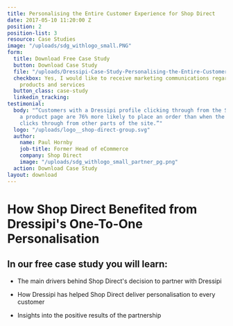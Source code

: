 ```yaml
---
title: Personalising the Entire Customer Experience for Shop Direct
date: 2017-05-10 11:20:00 Z
position: 2
position-list: 3
resource: Case Studies
image: "/uploads/sdg_withlogo_small.PNG"
form:
  title: Download Free Case Study
  button: Download Case Study
  file: "/uploads/Dressipi-Case-Study-Personalising-the-Entire-Customer-Experience-for-Shop-Direct.pdf"
  checkbox: Yes, I would like to receive marketing communications regarding Dressipi
    products and services
  button_class: case-study
  linkedin_tracking:
testimonial:
  body: "“Customers with a Dressipi profile clicking through from the Style Hub to
    a product page are 76% more likely to place an order than when the same customer
    clicks through from other parts of the site.”"
  logo: "/uploads/logo__shop-direct-group.svg"
  author:
    name: Paul Hornby
    job-title: Former Head of eCommerce
    company: Shop Direct
    image: "/uploads/sdg_withlogo_small_partner_pg.png"
  action: Download Case Study
layout: download
---
```


# How Shop Direct Benefited from Dressipi's One-To-One Personalisation

## In our free case study you will learn:

- The main drivers behind Shop Direct's decision to partner with Dressipi

- How Dressipi has helped Shop Direct deliver personalisation to every customer

- Insights into the positive results of the partnership
